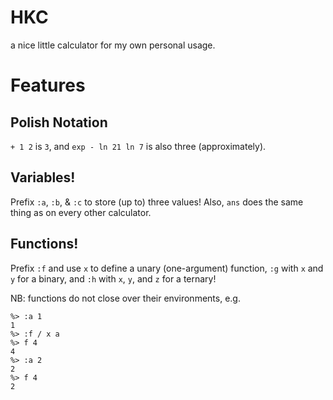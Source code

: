 # HKC
a nice little calculator for my own personal usage.

# Features
## Polish Notation
`+ 1 2` is `3`, and `exp - ln 21 ln 7` is also three (approximately).
## Variables!
Prefix `:a`, `:b`, & `:c` to store (up to) three values!
Also, `ans` does the same thing as on every other calculator.
## Functions!
Prefix `:f` and use `x` to define a unary (one-argument) function,
`:g` with `x` and `y` for a binary, and `:h` with `x`, `y`, and `z` for a ternary!

NB: functions do not close over their environments, e.g.
```
%> :a 1
1
%> :f / x a
%> f 4
4
%> :a 2
2
%> f 4
2
```
